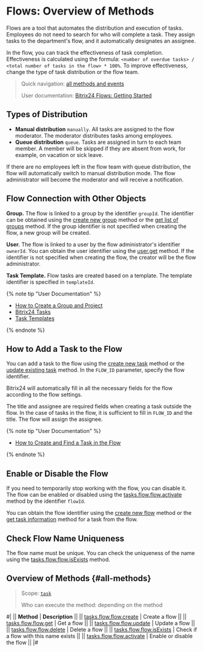 # Flows: Overview of Methods

Flows are a tool that automates the distribution and execution of tasks. Employees do not need to search for who will complete a task. They assign tasks to the department's flow, and it automatically designates an assignee.

In the flow, you can track the effectiveness of task completion. Effectiveness is calculated using the formula: `<number of overdue tasks> / <total number of tasks in the flow> * 100%`. To improve effectiveness, change the type of task distribution or the flow team.

> Quick navigation: [all methods and events](#all-methods) 
> 
> User documentation: [Bitrix24 Flows: Getting Started](https://helpdesk.bitrix24.com/open/21415178/) 

## Types of Distribution

- **Manual distribution** `manually`. All tasks are assigned to the flow moderator. The moderator distributes tasks among employees.
- **Queue distribution** `queue`. Tasks are assigned in turn to each team member. A member will be skipped if they are absent from work, for example, on vacation or sick leave.

If there are no employees left in the flow team with queue distribution, the flow will automatically switch to manual distribution mode. The flow administrator will become the moderator and will receive a notification.

## Flow Connection with Other Objects

**Group.** The flow is linked to a group by the identifier `groupId`. The identifier can be obtained using the [create new group](../../sonet-group/sonet-group-create.md) method or the [get list of groups](../../sonet-group/socialnetwork-api-workgroup-list.md) method. If the group identifier is not specified when creating the flow, a new group will be created.

**User.** The flow is linked to a user by the flow administrator's identifier `ownerId`. You can obtain the user identifier using the [user.get](../../user/user-get.md) method. If the identifier is not specified when creating the flow, the creator will be the flow administrator.

**Task Template.** Flow tasks are created based on a template. The template identifier is specified in `templateId`.

{% note tip "User Documentation" %}

- [How to Create a Group and Project](https://helpdesk.bitrix24.com/open/22796428/)
- [Bitrix24 Tasks](https://helpdesk.bitrix24.com/open/18034564/)
- [Task Templates](https://helpdesk.bitrix24.com/open/20883624/)

{% endnote %}

## How to Add a Task to the Flow

You can add a task to the flow using the [create new task](../tasks-task-add.md) method or the [update existing task](../tasks-task-update.md) method. In the `FLOW_ID` parameter, specify the flow identifier.

Bitrix24 will automatically fill in all the necessary fields for the flow according to the flow settings.

The title and assignee are required fields when creating a task outside the flow. In the case of tasks in the flow, it is sufficient to fill in `FLOW_ID` and the title. The flow will assign the assignee.

{% note tip "User Documentation" %}

- [How to Create and Find a Task in the Flow](https://helpdesk.bitrix24.com/open/21438552/)

{% endnote %}

## Enable or Disable the Flow

If you need to temporarily stop working with the flow, you can disable it. The flow can be enabled or disabled using the [tasks.flow.flow.activate](./tasks-flow-flow-activate.md) method by the identifier `flowId`. 

You can obtain the flow identifier using the [create new flow](./tasks-flow-flow-create.md) method or the [get task information](../tasks-task-get.md) method for a task from the flow.

## Check Flow Name Uniqueness

The flow name must be unique. You can check the uniqueness of the name using the [tasks.flow.flow.isExists](./tasks-flow-flow-is-exists.md) method.

## Overview of Methods {#all-methods}

> Scope: [`task`](../../scopes/permissions.md)
>
> Who can execute the method: depending on the method

#|
|| **Method** | **Description** ||
|| [tasks.flow.flow.create](./tasks-flow-flow-create.md) | Create a flow ||
|| [tasks.flow.flow.get](./tasks-flow-flow-get.md) | Get a flow ||
|| [tasks.flow.flow.update](./tasks-flow-flow-update.md) | Update a flow ||
|| [tasks.flow.flow.delete](./tasks-flow-flow-delete.md) | Delete a flow ||
|| [tasks.flow.flow.isExists](./tasks-flow-flow-is-exists.md) | Check if a flow with this name exists ||
|| [tasks.flow.flow.activate](./tasks-flow-flow-activate.md) | Enable or disable the flow ||
|#